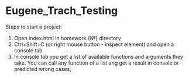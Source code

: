 # Eugene_Trach_Testing

Steps to start a project:
1. Open index.html in homework {№} directory
2. Ctrl+Shift+C (or right mouse button - inspect element) and open a console tab
3. In console tab you get a list of available functions and arguments they take.
   You can call any function of a list ang get a result in console or predicted
   wrong cases;
